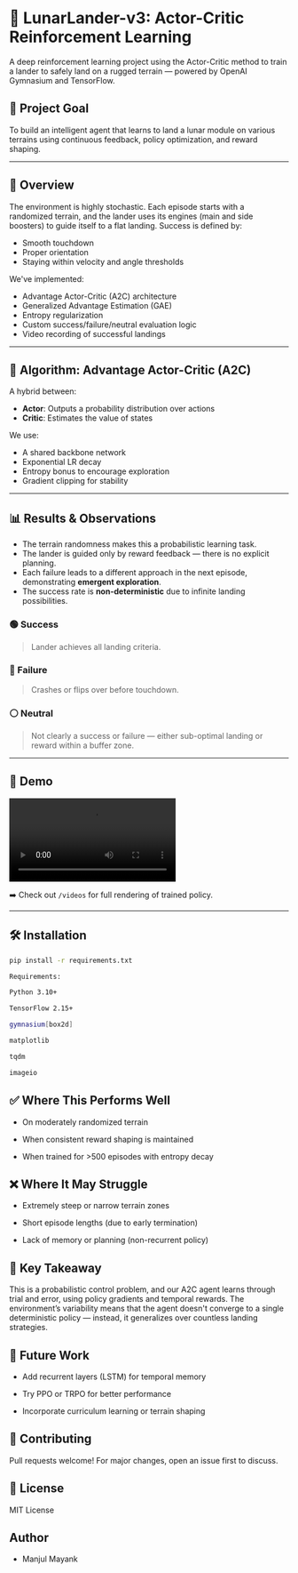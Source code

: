 # 🚀 LunarLander-v3: Actor-Critic Reinforcement Learning

A deep reinforcement learning project using the Actor-Critic method to train a lander to safely land on a rugged terrain — powered by OpenAI Gymnasium and TensorFlow.

## 🎯 Project Goal

To build an intelligent agent that learns to land a lunar module on various terrains using continuous feedback, policy optimization, and reward shaping.

---

## 🌌 Overview

The environment is highly stochastic. Each episode starts with a randomized terrain, and the lander uses its engines (main and side boosters) to guide itself to a flat landing. Success is defined by:

- Smooth touchdown
- Proper orientation
- Staying within velocity and angle thresholds

We've implemented:
- Advantage Actor-Critic (A2C) architecture
- Generalized Advantage Estimation (GAE)
- Entropy regularization
- Custom success/failure/neutral evaluation logic
- Video recording of successful landings

---

## 🧠 Algorithm: Advantage Actor-Critic (A2C)

A hybrid between:
- **Actor**: Outputs a probability distribution over actions
- **Critic**: Estimates the value of states

We use:
- A shared backbone network
- Exponential LR decay
- Entropy bonus to encourage exploration
- Gradient clipping for stability

---

## 📊 Results & Observations

- The terrain randomness makes this a probabilistic learning task.
- The lander is guided only by reward feedback — there is no explicit planning.
- Each failure leads to a different approach in the next episode, demonstrating **emergent exploration**.
- The success rate is **non-deterministic** due to infinite landing possibilities.

### 🟢 Success
> Lander achieves all landing criteria.

### 🔴 Failure
> Crashes or flips over before touchdown.

### ⚪ Neutral
> Not clearly a success or failure — either sub-optimal landing or reward within a buffer zone.

---

## 🎥 Demo

![Landing Demo](lunar_ep1.mp4)

➡️ Check out `/videos` for full rendering of trained policy.

---

## 🛠️ Installation

```bash
pip install -r requirements.txt

Requirements:

Python 3.10+

TensorFlow 2.15+

gymnasium[box2d]

matplotlib

tqdm

imageio
```
## ✅ Where This Performs Well
- On moderately randomized terrain

- When consistent reward shaping is maintained

- When trained for >500 episodes with entropy decay

## ❌ Where It May Struggle
- Extremely steep or narrow terrain zones

- Short episode lengths (due to early termination)

- Lack of memory or planning (non-recurrent policy)
## 📌 Key Takeaway
This is a probabilistic control problem, and our A2C agent learns through trial and error, using policy gradients and temporal rewards. The environment’s variability means that the agent doesn't converge to a single deterministic policy — instead, it generalizes over countless landing strategies.
## 🧠 Future Work
- Add recurrent layers (LSTM) for temporal memory

- Try PPO or TRPO for better performance

- Incorporate curriculum learning or terrain shaping
## 🤝 Contributing
Pull requests welcome! For major changes, open an issue first to discuss.
## 📜 License
MIT License
## Author
- Manjul Mayank
